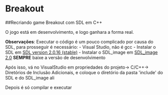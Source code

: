 # Breakout
##Recriando game Breakout com SDL em C++

O jogo está em desenvolvimento, e logo ganhara a forma real.

**Observações**:
    Executar o código é um pouco complicado por causa do SDL, para prosseguir é necessário:
    - Visual Studio, não é gcc
    - Instalar o SDL em [SDL version 2.0.16 (stable)](https://www.libsdl.org/download-2.0.php)
    - Instalar o SDL_image em [SDL_image 2.0](https://www.libsdl.org/projects/SDL_image/)
    **SEMPRE** baixe a versão de desenvolvimento
    
Após isso, vá no VisualStudio em propriedades do projeto-> C/C++-> Diretórios de Inclusão Adicionais, e coloque o diretório da pasta 'include' do SDL e do SDL_image ali

Depois é só compilar e executar
